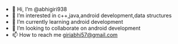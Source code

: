 - 👋 Hi, I’m @abhigiri938
- 👀 I’m interested in c++,java,android development,data structures
- 🌱 I’m currently learning android development
- 💞️ I’m looking to collaborate on android development
- 📫 How to reach me giriabhi57@gmail.com

<!---
abhigiri938/abhigiri938 is a ✨ special ✨ repository because its `README.md` (this file) appears on your GitHub profile.
You can click the Preview link to take a look at your changes.
--->

